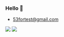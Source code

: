 ### Hello 👋

- 53fortest@gmail.com

<img src="https://img.shields.io/badge/-Java-007396?style=flat-square&logo=Java&logoColor=white"/>

<img src="https://img.shields.io/badge/-Kotlin-0095D5?style=flat-square&logo=Kotlin&logoColor=white"/>

<!--
**siefesta/siefesta** is a ✨ _special_ ✨ repository because its `README.md` (this file) appears on your GitHub profile.

Here are some ideas to get you started:

- 🔭 I’m currently working on ...
- 🌱 I’m currently learning ...
- 👯 I’m looking to collaborate on ...
- 🤔 I’m looking for help with ...
- 💬 Ask me about ...
- 📫 How to reach me: ...
- 😄 Pronouns: ...
- ⚡ Fun fact: ...
-->

